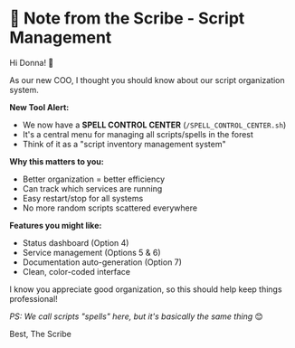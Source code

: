 # 📝 Note from the Scribe - Script Management

Hi Donna! 💼

As our new COO, I thought you should know about our script organization system.

**New Tool Alert:**
- We now have a **SPELL CONTROL CENTER** (`/SPELL_CONTROL_CENTER.sh`)
- It's a central menu for managing all scripts/spells in the forest
- Think of it as a "script inventory management system"

**Why this matters to you:**
- Better organization = better efficiency
- Can track which services are running
- Easy restart/stop for all systems
- No more random scripts scattered everywhere

**Features you might like:**
- Status dashboard (Option 4)
- Service management (Options 5 & 6)
- Documentation auto-generation (Option 7)
- Clean, color-coded interface

I know you appreciate good organization, so this should help keep things professional!

*PS: We call scripts "spells" here, but it's basically the same thing* 😊

Best,
The Scribe